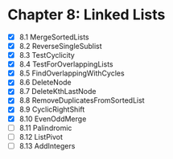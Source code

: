 # Chapter 8: Linked Lists

- [x] 8.1 MergeSortedLists
- [x] 8.2 ReverseSingleSublist
- [x] 8.3 TestCyclicity
- [x] 8.4 TestForOverlappingLists
- [x] 8.5 FindOverlappingWithCycles
- [x] 8.6 DeleteNode
- [x] 8.7 DeleteKthLastNode
- [x] 8.8 RemoveDuplicatesFromSortedList
- [x] 8.9 CyclicRightShift
- [x] 8.10 EvenOddMerge
- [ ] 8.11 Palindromic
- [ ] 8.12 ListPivot
- [ ] 8.13 AddIntegers